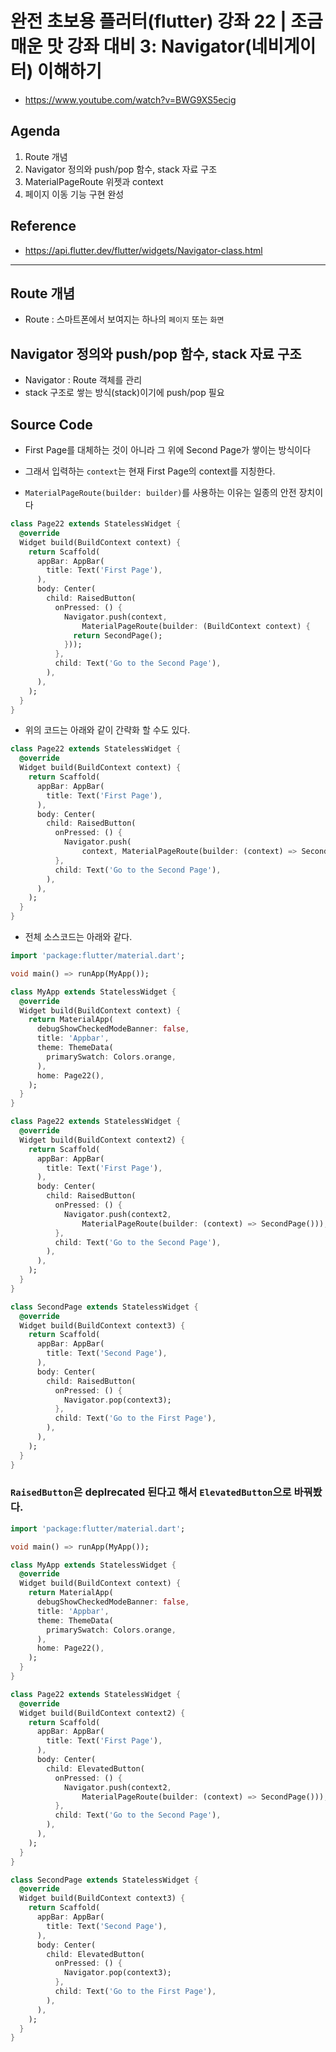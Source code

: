 # 완전 초보용 플러터(flutter) 강좌 22 | 조금 매운 맛 강좌 대비 3: Navigator(네비게이터) 이해하기
- https://www.youtube.com/watch?v=BWG9XS5ecig


## Agenda
1. Route 개념
1. Navigator 정의와 push/pop 함수, stack 자료 구조
1. MaterialPageRoute 위젯과 context
1. 페이지 이동 기능 구현 완성


## Reference
- https://api.flutter.dev/flutter/widgets/Navigator-class.html


---

## Route 개념
- Route : 스마트폰에서 보여지는 하나의 `페이지` 또는 `화면`


## Navigator 정의와 push/pop 함수, stack 자료 구조
- Navigator : Route 객체를 관리
- stack 구조로 쌓는 방식(stack)이기에 push/pop 필요


## Source Code
- First Page를 대체하는 것이 아니라 그 위에 Second Page가 쌓이는 방식이다
- 그래서 입력하는 `context`는 현재 First Page의 context를 지칭한다.

- `MaterialPageRoute(builder: builder)`를 사용하는 이유는 일종의 안전 장치이다

```Dart
class Page22 extends StatelessWidget {
  @override
  Widget build(BuildContext context) {
    return Scaffold(
      appBar: AppBar(
        title: Text('First Page'),
      ),
      body: Center(
        child: RaisedButton(
          onPressed: () {
            Navigator.push(context,
                MaterialPageRoute(builder: (BuildContext context) {
              return SecondPage();
            }));
          },
          child: Text('Go to the Second Page'),
        ),
      ),
    );
  }
}
```

- 위의 코드는 아래와 같이 간략화 할 수도 있다.

```Dart
class Page22 extends StatelessWidget {
  @override
  Widget build(BuildContext context) {
    return Scaffold(
      appBar: AppBar(
        title: Text('First Page'),
      ),
      body: Center(
        child: RaisedButton(
          onPressed: () {
            Navigator.push(
                context, MaterialPageRoute(builder: (context) => SecondPage()));
          },
          child: Text('Go to the Second Page'),
        ),
      ),
    );
  }
}
```

- 전체 소스코드는 아래와 같다.

```Dart
import 'package:flutter/material.dart';

void main() => runApp(MyApp());

class MyApp extends StatelessWidget {
  @override
  Widget build(BuildContext context) {
    return MaterialApp(
      debugShowCheckedModeBanner: false,
      title: 'Appbar',
      theme: ThemeData(
        primarySwatch: Colors.orange,
      ),
      home: Page22(),
    );
  }
}

class Page22 extends StatelessWidget {
  @override
  Widget build(BuildContext context2) {
    return Scaffold(
      appBar: AppBar(
        title: Text('First Page'),
      ),
      body: Center(
        child: RaisedButton(
          onPressed: () {
            Navigator.push(context2,
                MaterialPageRoute(builder: (context) => SecondPage()));
          },
          child: Text('Go to the Second Page'),
        ),
      ),
    );
  }
}

class SecondPage extends StatelessWidget {
  @override
  Widget build(BuildContext context3) {
    return Scaffold(
      appBar: AppBar(
        title: Text('Second Page'),
      ),
      body: Center(
        child: RaisedButton(
          onPressed: () {
            Navigator.pop(context3);
          },
          child: Text('Go to the First Page'),
        ),
      ),
    );
  }
}
```


### `RaisedButton`은 deplrecated 된다고 해서 `ElevatedButton`으로 바꿔봤다.

```Dart
import 'package:flutter/material.dart';

void main() => runApp(MyApp());

class MyApp extends StatelessWidget {
  @override
  Widget build(BuildContext context) {
    return MaterialApp(
      debugShowCheckedModeBanner: false,
      title: 'Appbar',
      theme: ThemeData(
        primarySwatch: Colors.orange,
      ),
      home: Page22(),
    );
  }
}

class Page22 extends StatelessWidget {
  @override
  Widget build(BuildContext context2) {
    return Scaffold(
      appBar: AppBar(
        title: Text('First Page'),
      ),
      body: Center(
        child: ElevatedButton(
          onPressed: () {
            Navigator.push(context2,
                MaterialPageRoute(builder: (context) => SecondPage()));
          },
          child: Text('Go to the Second Page'),
        ),
      ),
    );
  }
}

class SecondPage extends StatelessWidget {
  @override
  Widget build(BuildContext context3) {
    return Scaffold(
      appBar: AppBar(
        title: Text('Second Page'),
      ),
      body: Center(
        child: ElevatedButton(
          onPressed: () {
            Navigator.pop(context3);
          },
          child: Text('Go to the First Page'),
        ),
      ),
    );
  }
}
```
